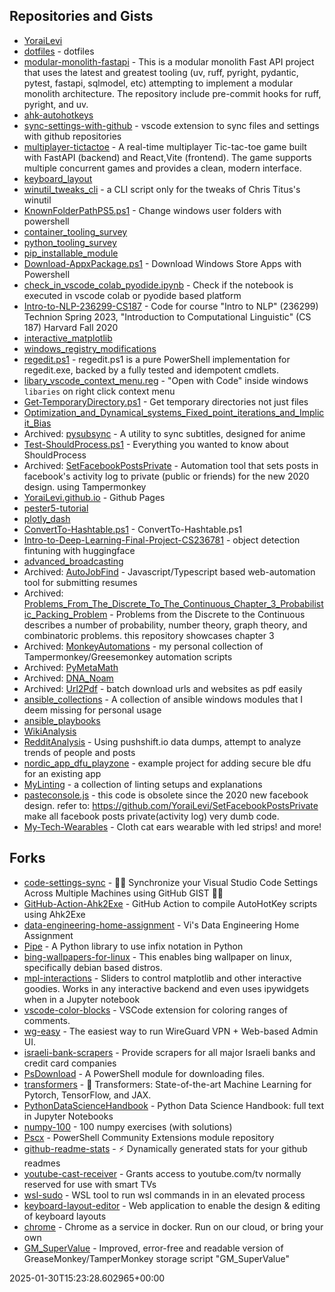 ## Repositories and Gists
- [YoraiLevi](https://github.com/YoraiLevi/YoraiLevi)  
- [dotfiles](https://github.com/YoraiLevi/dotfiles) - dotfiles  
- [modular-monolith-fastapi](https://github.com/YoraiLevi/modular-monolith-fastapi) - This is a modular monolith Fast API project that uses the latest and greatest tooling (uv, ruff, pyright, pydantic, pytest, fastapi, sqlmodel, etc) attempting to implement a modular monolith architecture. The repository include pre-commit hooks for ruff, pyright, and uv.  
- [ahk-autohotkeys](https://github.com/YoraiLevi/ahk-autohotkeys)  
- [sync-settings-with-github](https://github.com/YoraiLevi/sync-settings-with-github) - vscode extension to sync files and settings with github repositories  
- [multiplayer-tictactoe](https://github.com/YoraiLevi/multiplayer-tictactoe) - A real-time multiplayer Tic-tac-toe game built with FastAPI (backend) and React,Vite (frontend). The game supports multiple concurrent games and provides a clean, modern interface.    
- [keyboard_layout](https://github.com/YoraiLevi/keyboard_layout)  
- [winutil_tweaks_cli](https://github.com/YoraiLevi/winutil_tweaks_cli) - a CLI script only for the tweaks of Chris Titus's winutil  
- [KnownFolderPathPS5.ps1](https://gist.github.com/YoraiLevi/0f333d520f502fdb1244cdf0524db6d2) - Change windows user folders with powershell  
- [container_tooling_survey](https://github.com/YoraiLevi/container_tooling_survey)  
- [python_tooling_survey](https://github.com/YoraiLevi/python_tooling_survey)  
- [pip_installable_module](https://github.com/YoraiLevi/pip_installable_module)  
- [Download-AppxPackage.ps1](https://gist.github.com/YoraiLevi/e1888ee1c06b34cb02d4b58b739301af) - Download Windows Store Apps with Powershell  
- [check_in_vscode_colab_pyodide.ipynb](https://gist.github.com/YoraiLevi/b1ef408b50fd60ac1cbf90621b60b0bd) - Check if the notebook is executed in vscode colab or pyodide based platform  
- [Intro-to-NLP-236299-CS187](https://github.com/YoraiLevi/Intro-to-NLP-236299-CS187) - Code for course "Intro to NLP" (236299) Technion Spring 2023, "Introduction to Computational Linguistic" (CS 187) Harvard Fall 2020  
- [interactive_matplotlib](https://github.com/YoraiLevi/interactive_matplotlib)  
- [windows_registry_modifications](https://github.com/YoraiLevi/windows_registry_modifications)  
- [regedit.ps1](https://github.com/YoraiLevi/regedit.ps1) - regedit.ps1 is a pure PowerShell implementation for regedit.exe, backed by a fully tested and idempotent cmdlets.   
- [libary_vscode_context_menu.reg](https://gist.github.com/YoraiLevi/418c973a319008fb2f5c1ebbbd38bad2) - "Open with Code" inside windows `libaries` on right click context menu  
- [Get-TemporaryDirectory.ps1](https://gist.github.com/YoraiLevi/ee4394992d820c05b9f820a166eaf987) - Get temporary directories not just files  
- [Optimization_and_Dynamical_systems_Fixed_point_iterations_and_Implicit_Bias](https://github.com/YoraiLevi/Optimization_and_Dynamical_systems_Fixed_point_iterations_and_Implicit_Bias)  
- Archived: [pysubsync](https://github.com/YoraiLevi/pysubsync) - A utility to sync subtitles, designed for anime  
- [Test-ShouldProcess.ps1](https://gist.github.com/YoraiLevi/db0a84ff7be60a974f87a527a6ecfe87) - Everything you wanted to know about ShouldProcess  
- Archived: [SetFacebookPostsPrivate](https://github.com/YoraiLevi/SetFacebookPostsPrivate) - Automation tool that sets posts in facebook's activity log to private (public or friends) for the new 2020 design. using Tampermonkey  
- [YoraiLevi.github.io](https://github.com/YoraiLevi/YoraiLevi.github.io) - Github Pages  
- [pester5-tutorial](https://github.com/YoraiLevi/pester5-tutorial)  
- [plotly_dash](https://github.com/YoraiLevi/plotly_dash)  
- [ConvertTo-Hashtable.ps1](https://gist.github.com/YoraiLevi/292bb8d0e2ce0f87d37e5d5d735fff16) - ConvertTo-Hashtable.ps1  
- [Intro-to-Deep-Learning-Final-Project-CS236781](https://github.com/YoraiLevi/Intro-to-Deep-Learning-Final-Project-CS236781) - object detection fintuning with huggingface  
- [advanced_broadcasting](https://github.com/YoraiLevi/advanced_broadcasting)  
- Archived: [AutoJobFind](https://github.com/YoraiLevi/AutoJobFind) - Javascript/Typescript based web-automation tool for submitting resumes  
- Archived: [Problems_From_The_Discrete_To_The_Continuous_Chapter_3_Probabilistic_Packing_Problem](https://github.com/YoraiLevi/Problems_From_The_Discrete_To_The_Continuous_Chapter_3_Probabilistic_Packing_Problem) - Problems from  the Discrete to  the Continuous describes a number of probability, number theory, graph  theory, and combinatoric problems. this repository showcases chapter 3  
- Archived: [MonkeyAutomations](https://github.com/YoraiLevi/MonkeyAutomations) - my personal collection of Tampermonkey/Greesemonkey automation scripts  
- Archived: [PyMetaMath](https://github.com/YoraiLevi/PyMetaMath)  
- Archived: [DNA_Noam](https://github.com/YoraiLevi/DNA_Noam)  
- Archived: [Url2Pdf](https://github.com/YoraiLevi/Url2Pdf) - batch download urls and websites as pdf easily  
- [ansible_collections](https://github.com/YoraiLevi/ansible_collections) - A collection of ansible windows modules that I deem missing for personal usage   
- [ansible_playbooks](https://github.com/YoraiLevi/ansible_playbooks)  
- [WikiAnalysis](https://github.com/YoraiLevi/WikiAnalysis)  
- [RedditAnalysis](https://github.com/YoraiLevi/RedditAnalysis) - Using pushshift.io data dumps, attempt to analyze trends of people and posts  
- [nordic_app_dfu_playzone](https://github.com/YoraiLevi/nordic_app_dfu_playzone) - example project for adding secure ble dfu for an existing app  
- [MyLinting](https://github.com/YoraiLevi/MyLinting) - a collection of linting setups and explanations   
- [pasteconsole.js](https://gist.github.com/YoraiLevi/3365f9a60c8033d8c797dc409acbb26e) - this code is obsolete since the 2020 new facebook design. refer to: https://github.com/YoraiLevi/SetFacebookPostsPrivate make all facebook posts private(activity log) very dumb code.  
- [My-Tech-Wearables](https://github.com/YoraiLevi/My-Tech-Wearables) - Cloth cat ears wearable with led strips! and more!  
## Forks
- [code-settings-sync](https://github.com/YoraiLevi/code-settings-sync) - 🌴💪 Synchronize your Visual Studio Code Settings Across Multiple Machines using GitHub GIST 💪🌴  
- [GitHub-Action-Ahk2Exe](https://github.com/YoraiLevi/GitHub-Action-Ahk2Exe) - GitHub Action to compile AutoHotKey scripts using Ahk2Exe  
- [data-engineering-home-assignment](https://github.com/YoraiLevi/data-engineering-home-assignment) - Vi's Data Engineering Home Assignment  
- [Pipe](https://github.com/YoraiLevi/Pipe) - A Python library to use infix notation in Python  
- [bing-wallpapers-for-linux](https://github.com/YoraiLevi/bing-wallpapers-for-linux) - This enables bing wallpaper on linux, specifically debian based distros.  
- [mpl-interactions](https://github.com/YoraiLevi/mpl-interactions) - Sliders to control matplotlib and other interactive goodies. Works in any interactive backend and even uses ipywidgets when in a Jupyter notebook  
- [vscode-color-blocks](https://github.com/YoraiLevi/vscode-color-blocks) - VSCode extension for coloring ranges of comments.  
- [wg-easy](https://github.com/YoraiLevi/wg-easy) - The easiest way to run WireGuard VPN + Web-based Admin UI.  
- [israeli-bank-scrapers](https://github.com/YoraiLevi/israeli-bank-scrapers) - Provide scrapers for all major Israeli banks and credit card companies  
- [PsDownload](https://github.com/YoraiLevi/PsDownload) - A PowerShell module for downloading files.  
- [transformers](https://github.com/YoraiLevi/transformers) - 🤗 Transformers: State-of-the-art Machine Learning for Pytorch, TensorFlow, and JAX.  
- [PythonDataScienceHandbook](https://github.com/YoraiLevi/PythonDataScienceHandbook) - Python Data Science Handbook: full text in Jupyter Notebooks  
- [numpy-100](https://github.com/YoraiLevi/numpy-100) - 100 numpy exercises (with solutions)  
- [Pscx](https://github.com/YoraiLevi/Pscx) - PowerShell Community Extensions module repository  
- [github-readme-stats](https://github.com/YoraiLevi/github-readme-stats) - :zap: Dynamically generated stats for your github readmes  
- [youtube-cast-receiver](https://github.com/YoraiLevi/youtube-cast-receiver) - Grants access to youtube.com/tv normally reserved for use with smart TVs  
- [wsl-sudo](https://github.com/YoraiLevi/wsl-sudo) - WSL tool to run wsl commands in in an elevated process  
- [keyboard-layout-editor](https://github.com/YoraiLevi/keyboard-layout-editor) - Web application to enable the design & editing of keyboard layouts  
- [chrome](https://github.com/YoraiLevi/chrome) - Chrome as a service in docker. Run on our cloud, or bring your own  
- [GM_SuperValue](https://github.com/YoraiLevi/GM_SuperValue) - Improved, error-free and readable version of GreaseMonkey/TamperMonkey storage script "GM_SuperValue"  
  
2025-01-30T15:23:28.602965+00:00
